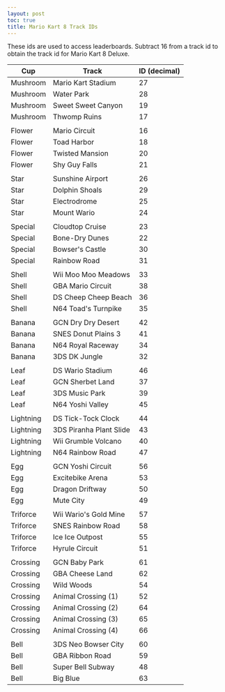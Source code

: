 ```yaml
---
layout: post
toc: true
title: Mario Kart 8 Track IDs
---
```


These ids are used to access leaderboards. Subtract 16 from a track id to obtain the track id for Mario Kart 8 Deluxe.

| Cup       | Track                   | ID (decimal) |
|-----------|-------------------------|--------------|
| Mushroom  | Mario Kart Stadium      | 27           |
| Mushroom  | Water Park              | 28           |
| Mushroom  | Sweet Sweet Canyon      | 19           |
| Mushroom  | Thwomp Ruins            | 17           |
|           |                         |              |
| Flower    | Mario Circuit           | 16           |
| Flower    | Toad Harbor             | 18           |
| Flower    | Twisted Mansion         | 20           |
| Flower    | Shy Guy Falls           | 21           |
|           |                         |              |
| Star      | Sunshine Airport        | 26           |
| Star      | Dolphin Shoals          | 29           |
| Star      | Electrodrome            | 25           |
| Star      | Mount Wario             | 24           |
|           |                         |              |
| Special   | Cloudtop Cruise         | 23           |
| Special   | Bone-Dry Dunes          | 22           |
| Special   | Bowser's Castle         | 30           |
| Special   | Rainbow Road            | 31           |
|           |                         |              |
| Shell     | Wii Moo Moo Meadows     | 33           |
| Shell     | GBA Mario Circuit       | 38           |
| Shell     | DS Cheep Cheep Beach    | 36           |
| Shell     | N64 Toad's Turnpike     | 35           |
|           |                         |              |
| Banana    | GCN Dry Dry Desert      | 42           |
| Banana    | SNES Donut Plains 3     | 41           |
| Banana    | N64 Royal Raceway       | 34           |
| Banana    | 3DS DK Jungle           | 32           |
|           |                         |              |
| Leaf      | DS Wario Stadium        | 46           |
| Leaf      | GCN Sherbet Land        | 37           |
| Leaf      | 3DS Music Park          | 39           |
| Leaf      | N64 Yoshi Valley        | 45           |
|           |                         |              |
| Lightning | DS Tick-Tock Clock      | 44           |
| Lightning | 3DS Piranha Plant Slide | 43           |
| Lightning | Wii Grumble Volcano     | 40           |
| Lightning | N64 Rainbow Road        | 47           |
|           |                         |              |
| Egg       | GCN Yoshi Circuit       | 56           |
| Egg       | Excitebike Arena        | 53           |
| Egg       | Dragon Driftway         | 50           |
| Egg       | Mute City               | 49           |
|           |                         |              |
| Triforce  | Wii Wario's Gold Mine   | 57           |
| Triforce  | SNES Rainbow Road       | 58           |
| Triforce  | Ice Ice Outpost         | 55           |
| Triforce  | Hyrule Circuit          | 51           |
|           |                         |              |
| Crossing  | GCN Baby Park           | 61           |
| Crossing  | GBA Cheese Land         | 62           |
| Crossing  | Wild Woods              | 54           |
| Crossing  | Animal Crossing (1)     | 52           |
| Crossing  | Animal Crossing (2)     | 64           |
| Crossing  | Animal Crossing (3)     | 65           |
| Crossing  | Animal Crossing (4)     | 66           |
|           |                         |              |
| Bell      | 3DS Neo Bowser City     | 60           |
| Bell      | GBA Ribbon Road         | 59           |
| Bell      | Super Bell Subway       | 48           |
| Bell      | Big Blue                | 63           |
